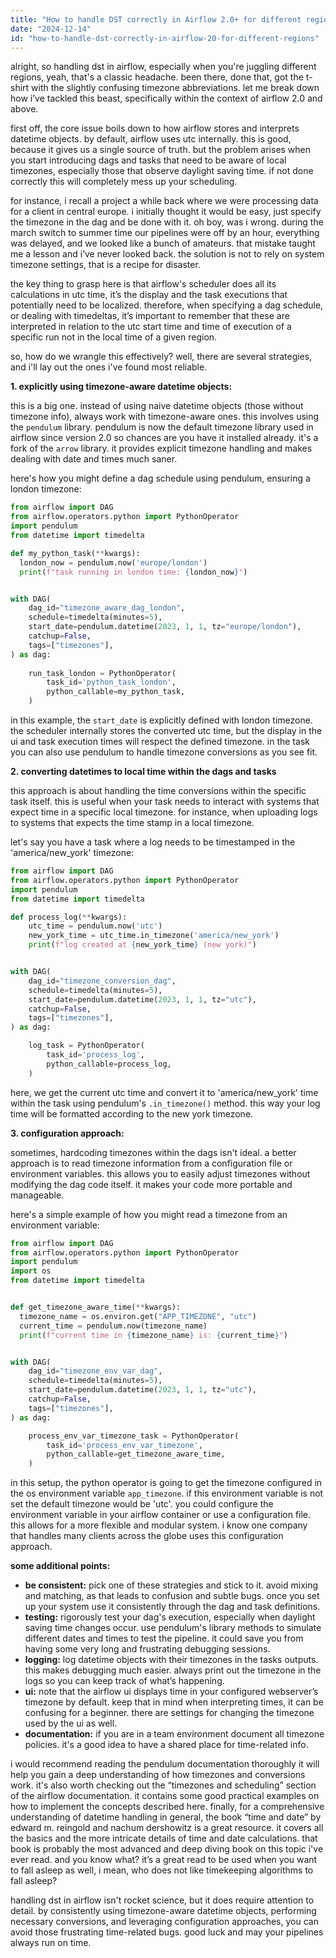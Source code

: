 ```yaml
---
title: "How to handle DST correctly in Airflow 2.0+ for different regions?"
date: "2024-12-14"
id: "how-to-handle-dst-correctly-in-airflow-20-for-different-regions"
---
```


alright, so handling dst in airflow, especially when you're juggling different regions, yeah, that's a classic headache. been there, done that, got the t-shirt with the slightly confusing timezone abbreviations. let me break down how i’ve tackled this beast, specifically within the context of airflow 2.0 and above.

first off, the core issue boils down to how airflow stores and interprets datetime objects. by default, airflow uses utc internally. this is good, because it gives us a single source of truth. but the problem arises when you start introducing dags and tasks that need to be aware of local timezones, especially those that observe daylight saving time. if not done correctly this will completely mess up your scheduling.

for instance, i recall a project a while back where we were processing data for a client in central europe. i initially thought it would be easy, just specify the timezone in the dag and be done with it. oh boy, was i wrong. during the march switch to summer time our pipelines were off by an hour, everything was delayed, and we looked like a bunch of amateurs. that mistake taught me a lesson and i’ve never looked back. the solution is not to rely on system timezone settings, that is a recipe for disaster.

the key thing to grasp here is that airflow's scheduler does all its calculations in utc time, it’s the display and the task executions that potentially need to be localized. therefore, when specifying a dag schedule, or dealing with timedeltas, it’s important to remember that these are interpreted in relation to the utc start time and time of execution of a specific run not in the local time of a given region.

so, how do we wrangle this effectively? well, there are several strategies, and i'll lay out the ones i've found most reliable.

**1. explicitly using timezone-aware datetime objects:**

this is a big one. instead of using naive datetime objects (those without timezone info), always work with timezone-aware ones. this involves using the `pendulum` library. pendulum is now the default timezone library used in airflow since version 2.0 so chances are you have it installed already. it's a fork of the `arrow` library. it provides explicit timezone handling and makes dealing with date and times much saner.

here's how you might define a dag schedule using pendulum, ensuring a london timezone:

```python
from airflow import DAG
from airflow.operators.python import PythonOperator
import pendulum
from datetime import timedelta

def my_python_task(**kwargs):
  london_now = pendulum.now('europe/london')
  print(f"task running in london time: {london_now}")


with DAG(
    dag_id="timezone_aware_dag_london",
    schedule=timedelta(minutes=5),
    start_date=pendulum.datetime(2023, 1, 1, tz="europe/london"),
    catchup=False,
    tags=["timezones"],
) as dag:
    
    run_task_london = PythonOperator(
        task_id='python_task_london',
        python_callable=my_python_task,
    )
```

in this example, the `start_date` is explicitly defined with london timezone. the scheduler internally stores the converted utc time, but the display in the ui and task execution times will respect the defined timezone. in the task you can also use pendulum to handle timezone conversions as you see fit.

**2. converting datetimes to local time within the dags and tasks**

this approach is about handling the time conversions within the specific task itself. this is useful when your task needs to interact with systems that expect time in a specific local timezone. for instance, when uploading logs to systems that expects the time stamp in a local timezone.

let's say you have a task where a log needs to be timestamped in the 'america/new_york' timezone:

```python
from airflow import DAG
from airflow.operators.python import PythonOperator
import pendulum
from datetime import timedelta

def process_log(**kwargs):
    utc_time = pendulum.now('utc')
    new_york_time = utc_time.in_timezone('america/new_york')
    print(f"log created at {new_york_time} (new york)")


with DAG(
    dag_id="timezone_conversion_dag",
    schedule=timedelta(minutes=5),
    start_date=pendulum.datetime(2023, 1, 1, tz="utc"),
    catchup=False,
    tags=["timezones"],
) as dag:

    log_task = PythonOperator(
        task_id='process_log',
        python_callable=process_log,
    )
```
here, we get the current utc time and convert it to 'america/new_york' time within the task using pendulum's `.in_timezone()` method. this way your log time will be formatted according to the new york timezone.

**3. configuration approach:**

sometimes, hardcoding timezones within the dags isn't ideal. a better approach is to read timezone information from a configuration file or environment variables. this allows you to easily adjust timezones without modifying the dag code itself. it makes your code more portable and manageable.

here's a simple example of how you might read a timezone from an environment variable:

```python
from airflow import DAG
from airflow.operators.python import PythonOperator
import pendulum
import os
from datetime import timedelta


def get_timezone_aware_time(**kwargs):
  timezone_name = os.environ.get("APP_TIMEZONE", "utc")
  current_time = pendulum.now(timezone_name)
  print(f"current time in {timezone_name} is: {current_time}")


with DAG(
    dag_id="timezone_env_var_dag",
    schedule=timedelta(minutes=5),
    start_date=pendulum.datetime(2023, 1, 1, tz="utc"),
    catchup=False,
    tags=["timezones"],
) as dag:

    process_env_var_timezone_task = PythonOperator(
        task_id='process_env_var_timezone',
        python_callable=get_timezone_aware_time,
    )
```

in this setup, the python operator is going to get the timezone configured in the os environment variable `app_timezone`. if this environment variable is not set the default timezone would be 'utc'. you could configure the environment variable in your airflow container or use a configuration file. this allows for a more flexible and modular system. i know one company that handles many clients across the globe uses this configuration approach.

**some additional points:**

*   **be consistent:** pick one of these strategies and stick to it. avoid mixing and matching, as that leads to confusion and subtle bugs. once you set up your system use it consistently through the dag and task definitions.
*   **testing:** rigorously test your dag's execution, especially when daylight saving time changes occur. use pendulum's library methods to simulate different dates and times to test the pipeline. it could save you from having some very long and frustrating debugging sessions.
*   **logging:** log datetime objects with their timezones in the tasks outputs. this makes debugging much easier. always print out the timezone in the logs so you can keep track of what’s happening.
*   **ui:** note that the airflow ui displays time in your configured webserver’s timezone by default. keep that in mind when interpreting times, it can be confusing for a beginner. there are settings for changing the timezone used by the ui as well.
*   **documentation:** if you are in a team environment document all timezone policies. it's a good idea to have a shared place for time-related info.

i would recommend reading the pendulum documentation thoroughly it will help you gain a deep understanding of how timezones and conversions work. it's also worth checking out the “timezones and scheduling” section of the airflow documentation. it contains some good practical examples on how to implement the concepts described here. finally, for a comprehensive understanding of datetime handling in general, the book “time and date” by edward m. reingold and nachum dershowitz is a great resource. it covers all the basics and the more intricate details of time and date calculations. that book is probably the most advanced and deep diving book on this topic i've ever read. and you know what? it’s a great read to be used when you want to fall asleep as well, i mean, who does not like timekeeping algorithms to fall asleep?

handling dst in airflow isn't rocket science, but it does require attention to detail. by consistently using timezone-aware datetime objects, performing necessary conversions, and leveraging configuration approaches, you can avoid those frustrating time-related bugs. good luck and may your pipelines always run on time.
